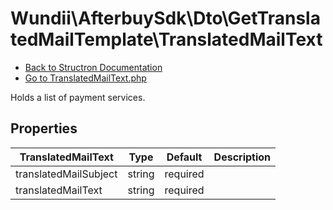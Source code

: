 # Wundii\AfterbuySdk\Dto\GetTranslatedMailTemplate\TranslatedMailText
- [Back to Structron Documentation](./../_Structron.md)
- [Go to TranslatedMailText.php](./../../src/Dto/GetTranslatedMailTemplate/TranslatedMailText.php)

Holds a list of payment services.

## Properties
| TranslatedMailText    | Type   | Default  | Description |
| --------------------- | ------ | -------- | ----------- |
| translatedMailSubject | string | required |             |
| translatedMailText    | string | required |             |
